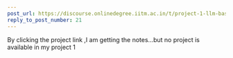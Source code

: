 ```yaml
---
post_url: https://discourse.onlinedegree.iitm.ac.in/t/project-1-llm-based-automation-agent-discussion-thread-tds-jan-2025/164277/22
reply_to_post_number: 21
---
```

By clicking the project link ,I am getting the notes…but no project is available in my project 1